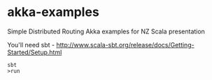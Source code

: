 # akka-examples

Simple Distributed Routing Akka examples for NZ Scala presentation

You'll need sbt - http://www.scala-sbt.org/release/docs/Getting-Started/Setup.html

    sbt
    >run


